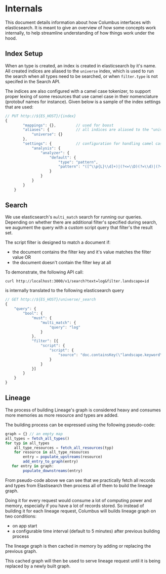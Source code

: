 # Internals

This document details information about how Columbus interfaces with elasticsearch. It is meant to give an overview of how some concepts work internally, to help streamline understanding of how things work under the hood.

## Index Setup

When an type is created, an index is created in elasticsearch by it's name. All created indices are aliased to the `universe` index, which is used to run the search when all types need to be searched, or when `filter.type` is not specifed in the Search API.

The indices are also configured with a camel case tokenizer, to support proper lexing of some resources that use camel case in their nomenclature \(protobuf names for instance\). Given below is a sample of the index settings that are used:

```javascript
// PUT http://${ES_HOST}/{index}
{
        "mappings": {},         // used for boost
        "aliases": {            // all indices are aliased to the "universe" index
            "universe": {} 
        },
        "settings": {           // configuration for handling camel case text
            "analysis": {
                "analyzer": {
                    "default": {
                        "type": "pattern",
                        "pattern": "([^\\p{L}\\d]+)|(?<=\\D)(?=\\d)|(?<=\\d)(?=\\D)|(?<=[\\p{L}&&[^\\p{Lu}]])(?=\\p{Lu})|(?<=\\p{Lu})(?=\\p{Lu}[\\p{L}&&[^\\p{Lu}]])"
                    }
                }
            }
        }
    }
```

## Search

We use elasticsearch's `multi_match` search for running our queries. Depending on whether there are additional filter's specified during search, we augument the query with a custom script query that filter's the result set.

The script filter is designed to match a document if:

* the document contains the filter key and it's value matches the filter value OR
* the document doesn't contain the filter key at all

To demonstrate, the following API call:

```text
curl http://localhost:3000/v1/search?text=log&filter.landscape=id
```

is internally translated to the following elasticsearch query

```javascript
// GET http://${ES_HOST}/universe/_search
{
    "query": {
        "bool": {
            "must": {
                "multi_match": {
                    "query": "log"
                }
            },
            "filter": [{
                "script": {
                    "script": {
                        "source": "doc.containsKey(\"landscape.keyword\") == false || doc[\"landscape.keyword\"].value == \"id\""
                    }
                }
            }]
        }
    }
}
```

## Lineage

The process of building Lineage's graph is considered heavy and consumes more memories as more resource and types are added.

The building process can be expressed using the following pseudo-code:

```javascript
graph = {} // an empty map
all_types = fetch_all_types()
for typ in all_types
    all_type_resources = fetch_all_resources(typ)
    for resource in all_type_resources
        entry = populate_upstreams(resource)
        add_entry_to_graph(entry)
   for entry in graph:
        populate_downstreams(entry)
```

From pseudo-code above we can see that we practically fetch all records and types from Elastisearch then process all of them to build the lineage graph.

Doing it for every request would consume a lot of computing power and memory, especially if you have a lot of records stored. So instead of building it for each lineage request, Columbus will builds lineage graph on two conditions:

* on app start
* a configurable time interval \(default to 5 minutes\) after previous building process

The lineage graph is then cached in memory by adding or replacing the previous graph.

This cached graph will then be used to serve lineage request until it is being replaced by a newly built graph.

